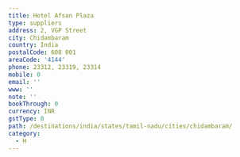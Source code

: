 ```yaml
---
title: Hotel Afsan Plaza
type: suppliers
address: 2, VGP Street
city: Chidambaram
country: India
postalCode: 608 001
areaCode: '4144'
phone: 23312, 23319, 23314
mobile: 0
email: ''
www: ''
note: ''
bookThrough: 0
currency: INR
gstType: 0
path: /destinations/india/states/tamil-nadu/cities/chidambaram/
category:
  - H
---
```


